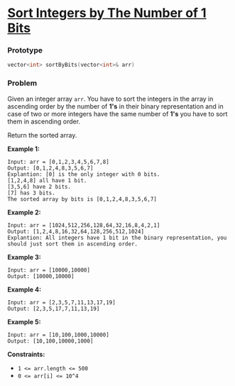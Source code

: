 # [Sort Integers by The Number of 1 Bits](https://leetcode.com/problems/sort-integers-by-the-number-of-1-bits/)

### Prototype

```cpp
vector<int> sortByBits(vector<int>& arr)
```

### Problem

Given an integer array `arr`. You have to sort the integers in the array in ascending order by the number of **1's** in their binary representation and in case of two or more integers have the same number of **1's** you have to sort them in ascending order.

Return the sorted array.

**Example 1:**
```
Input: arr = [0,1,2,3,4,5,6,7,8]
Output: [0,1,2,4,8,3,5,6,7]
Explantion: [0] is the only integer with 0 bits.
[1,2,4,8] all have 1 bit.
[3,5,6] have 2 bits.
[7] has 3 bits.
The sorted array by bits is [0,1,2,4,8,3,5,6,7]
```

**Example 2:**
```
Input: arr = [1024,512,256,128,64,32,16,8,4,2,1]
Output: [1,2,4,8,16,32,64,128,256,512,1024]
Explantion: All integers have 1 bit in the binary representation, you should just sort them in ascending order.
```

**Example 3:**
```
Input: arr = [10000,10000]
Output: [10000,10000]
```

**Example 4:**
```
Input: arr = [2,3,5,7,11,13,17,19]
Output: [2,3,5,17,7,11,13,19]
```

**Example 5:**
```
Input: arr = [10,100,1000,10000]
Output: [10,100,10000,1000]
```

**Constraints:**
* `1 <= arr.length <= 500`
* `0 <= arr[i] <= 10^4`